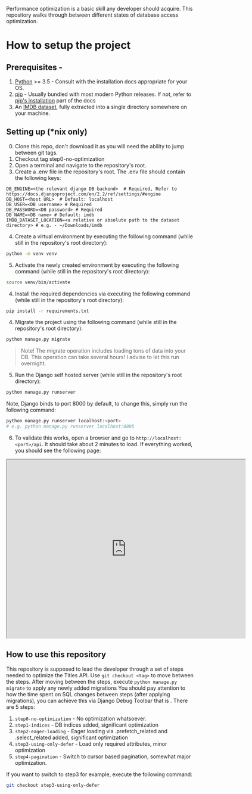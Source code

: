 Performance optimization is a basic skill any developer should acquire.
This repository walks through between different states of database access optimization.

# How to setup the project
## Prerequisites -
1. [Python](http://www.python.org) >= 3.5 - Consult with the installation docs appropriate for your OS.
2. [pip](https://pip.pypa.io/en/stable/) - Usually bundled with most modern Python releases. If not, refer to [pip's installation](https://pip.pypa.io/en/stable/installing/) part of the docs
3. An [IMDB dataset](https://www.imdb.com/interfaces/), fully extracted into a single directory somewhere on your machine.

## Setting up (*nix only)
0. Clone this repo, don't download it as you will need the ability to jump between git tags.
1. Checkout tag step0-no-optimization
2. Open a terminal and navigate to the repository's root.
3. Create a .env file in the repository's root. The .env file should contain the following keys:
```env
DB_ENGINE=<the relevant django DB backend>  # Required, Refer to https://docs.djangoproject.com/en/2.2/ref/settings/#engine
DB_HOST=<host URL>  # Default: localhost
DB_USER=<DB username> # Required
DB_PASSWORD=<DB password> # Required
DB_NAME=<DB name> # Default: imdb
IMDB_DATASET_LOCATION=<a relative or absolute path to the dataset directory> # e.g. - ~/Downloads/imdb
```
4. Create a virtual environment by executing the following command (while still in the repository's root directory):
```bash
python -m venv venv
```
5. Activate the newly created environment by executing the following command (while still in the repository's root directory):
```bash
source venv/bin/activate
```
4. Install the required dependencies via executing the following command (while still in the repository's root directory):
```bash
pip install -r requirements.txt
```
4. Migrate the project using the following command (while still in the repository's root directory):
```bash
python manage.py migrate
```
> Note! The migrate operation includes loading tons of data into your DB. This operation can take several hours! I advise to let this run overnight.
5. Run the Django self hosted server (while still in the repository's root directory):
```bash
python manage.py runserver
```
Note, Django binds to port 8000 by default, to change this, simply run the following command:
```bash
python manage.py runserver localhost:<port>
# e.g. python manage.py runserver localhost:8005
```
6. To validate this works, open a browser and go to `http://localhost:<port>/api`. It should take about 2 minutes to load. If everything worked, you should see the following page:
<iframe src="https://drive.google.com/file/d/196nXtdAZkFlMxHDwOI_ypvQVG61491yn/preview" width="640" height="480"></iframe>

## How to use this repository
This repository is supposed to lead the developer through a set of steps needed to optimize the Titles API.
Use `git checkout <tag>` to move between the steps.
After moving between the steps, execute `python manage.py migrate` to apply any newly added migrations
You should pay attention to how the time spent on SQL changes between steps (after applying migrations), you can achieve this via Django Debug Toolbar that is .
There are 5 steps:

1. `step0-no-optimization` - No optimization whatsoever.
2. `step1-indices` - DB indices added, significant optimization
3. `step2-eager-loading` - Eager loading via .prefetch_related and .select_related added, significant optimization
4. `step3-using-only-defer` - Load only required attributes, minor optimization
5. `step4-pagination` - Switch to cursor based pagination, somewhat major optimization.

If you want to switch to step3 for example, execute the following command:
```bash
git checkout step3-using-only-defer
```